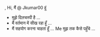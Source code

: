 , Hi, मैं @ Jkumar00 हूं
- मुझे दिलचस्पी है ...
- मैं वर्तमान में सीख रहा हूँ ...
- मैं सहयोग करना चाहता हूँ ...
Me मुझ तक कैसे पहुँचे ...

<!---
Jkumar00 / Jkumar00 एक ✨ विशेष os भंडार है क्योंकि इसका `README.md` (यह फ़ाइल) आपके GitHub प्रोफ़ाइल पर दिखाई देता है।
आप अपने परिवर्तनों पर एक नज़र डालने के लिए पूर्वावलोकन लिंक पर क्लिक कर सकते हैं।
--->
